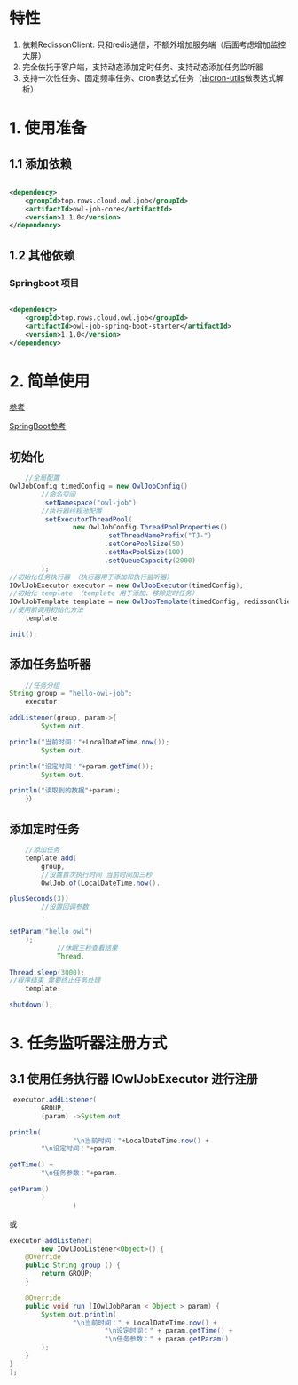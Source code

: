 # 特性

1. 依赖RedissonClient: 只和redis通信，不额外增加服务端（后面考虑增加监控大屏）
2. 完全依托于客户端，支持动态添加定时任务、支持动态添加任务监听器
3. 支持一次性任务、固定频率任务、cron表达式任务（由[cron-utils](https://github.com/jmrozanec/cron-utils)做表达式解析）

# 1. 使用准备

## 1.1 添加依赖

```xml

<dependency>
    <groupId>top.rows.cloud.owl.job</groupId>
    <artifactId>owl-job-core</artifactId>
    <version>1.1.0</version>
</dependency>
```

## 1.2  其他依赖

### Springboot 项目

```xml

<dependency>
    <groupId>top.rows.cloud.owl.job</groupId>
    <artifactId>owl-job-spring-boot-starter</artifactId>
    <version>1.1.0</version>
</dependency>
```

# 2. 简单使用

[参考](/owl-job-core/src/test/java/top/rows/cloud/owl/job/core)

[SpringBoot参考](/owl-job-spring-boot-starter/src/test/java/top/rows/cloud/owl/job/spring)

## 初始化

```java
    //全局配置
OwlJobConfig timedConfig = new OwlJobConfig()
        //命名空间
        .setNamespace("owl-job")
        //执行器线程池配置
        .setExecutorThreadPool(
                new OwlJobConfig.ThreadPoolProperties()
                        .setThreadNamePrefix("TJ-")
                        .setCorePoolSize(50)
                        .setMaxPoolSize(100)
                        .setQueueCapacity(2000)
        );
//初始化任务执行器 （执行器用于添加和执行监听器）
IOwlJobExecutor executor = new OwlJobExecutor(timedConfig);
//初始化 template （template 用于添加、移除定时任务）
IOwlJobTemplate template = new OwlJobTemplate(timedConfig, redissonClient, executor);
//使用前调用初始化方法
    template.

init();
```

## 添加任务监听器

```java
    //任务分组
String group = "hello-owl-job";
    executor.

addListener(group, param->{
        System.out.

println("当前时间："+LocalDateTime.now());
        System.out.

println("设定时间："+param.getTime());
        System.out.

println("读取到的数据"+param);
    }）
```

## 添加定时任务

```java
    //添加任务
    template.add(
        group,
        //设置首次执行时间 当前时间加三秒
        OwlJob.of(LocalDateTime.now().

plusSeconds(3))
        //设置回调参数
        .

setParam("hello owl")
    );
            //休眠三秒查看结果
            Thread.

Thread.sleep(3000);
//程序结束 需要终止任务处理
    template.

shutdown();
```

# 3. 任务监听器注册方式

## 3.1 使用任务执行器 IOwlJobExecutor 进行注册

```java
 executor.addListener(
        GROUP,
        (param) ->System.out.

println(
                "\n当前时间："+LocalDateTime.now() +
        "\n设定时间："+param.

getTime() +
        "\n任务参数："+param.

getParam()
        )
                )
```

或

```java
executor.addListener(
        new IOwlJobListener<Object>() {
    @Override
    public String group () {
        return GROUP;
    }

    @Override
    public void run (IOwlJobParam < Object > param) {
        System.out.println(
                "\n当前时间：" + LocalDateTime.now() +
                        "\n设定时间：" + param.getTime() +
                        "\n任务参数：" + param.getParam()
        );
    }
}
);
```

